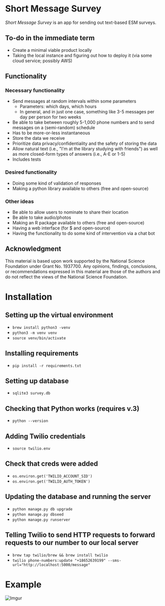 # Short Message Survey

*Short Message Survey* is an app for sending out text-based ESM surveys.

## To-do in the immediate term

- Create a minimal viable product locally
- Taking the local instance and figuring out how to deploy it (via some cloud service; possibly AWS)

## Functionality

### Necessary functionality

- Send messages at random intervals within some parameters
  - Parameters: which days, which hours
  - In general, and in just one case, something like 3-5 messages per day per person for two weeks
- Be able to take between roughly 5-1,000 phone numbers and to send messages on a (semi-random) schedule
- Has to be more-or-less instantaneous 
- Store the data we receive
- Prioritize data privacy/confidentiality and the safety of storing the data
- Allow natural text (i.e., "I'm at the library studying with friends") as well as more closed-form types of answers (i.e., A-E or 1-5)
- Includes tests

### Desired functionality

- Doing some kind of validation of responses
- Making a python library available to others (free and open-source)

### Other ideas

- Be able to allow users to nominate to share their location
- Be able to take audio/photos
- Making an R package available to others (free and open-source)
- Having a web interface (for $ and open-source)
- Having the functionality to do some kind of intervention via a chat bot

## Acknowledgment

This material is based upon work supported by the National Science Foundation under Grant No. 1937700. Any opinions, findings, conclusions, or recommendations expressed in this material are those of the authors and do not reflect the views of the National Science Foundation.

# Installation

## Setting up the virtual environment

- `brew install python3 -venv`
- `python3 -m venv venv`
- `source venv/bin/activate`

## Installing requirements

- `pip install -r requirements.txt`

## Setting up database

- `sqlite3 survey.db`

## Checking that Python works (requires v.3)

- `python --version`

## Adding Twilio credentials

- `source twilio.env`

## Check that creds were added

- `os.environ.get('TWILIO_ACCOUNT_SID')`
- `os.environ.get('TWILIO_AUTH_TOKEN')`

## Updating the database and running the server

- `python manage.py db upgrade`
- `python manage.py dbseed`
- `python manage.py runserver`

## Telling Twilio to send HTTP requests to forward requests to our number to our local server

- `brew tap twilio/brew && brew install twilio`
- `twilio phone-numbers:update "+18652639199" --sms-url="http://localhost:5000/message"`

# Example

![Imgur](https://i.imgur.com/phHIZRt.png)
